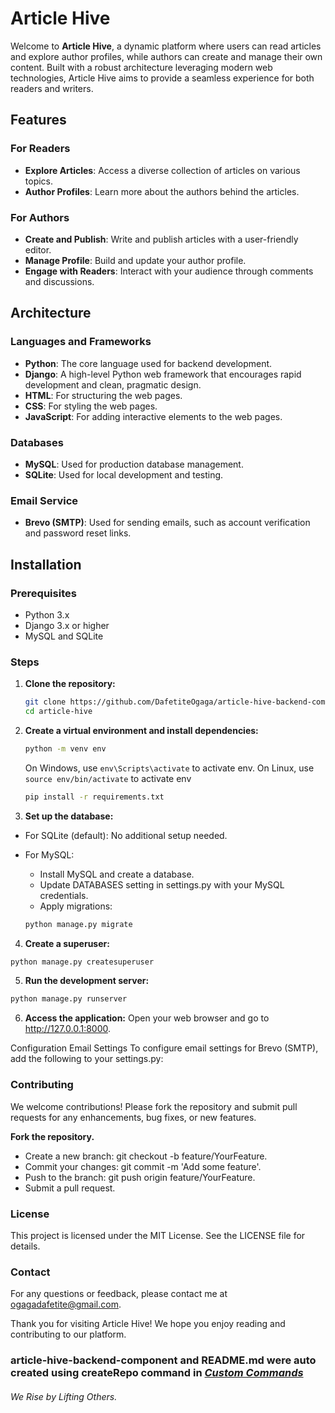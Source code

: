 # Article Hive

Welcome to **Article Hive**, a dynamic platform where users can read articles and explore author profiles, while authors can create and manage their own content. Built with a robust architecture leveraging modern web technologies, Article Hive aims to provide a seamless experience for both readers and writers.

## Features

### For Readers
- **Explore Articles**: Access a diverse collection of articles on various topics.
- **Author Profiles**: Learn more about the authors behind the articles.
  
### For Authors
- **Create and Publish**: Write and publish articles with a user-friendly editor.
- **Manage Profile**: Build and update your author profile.
- **Engage with Readers**: Interact with your audience through comments and discussions.

## Architecture

### Languages and Frameworks
- **Python**: The core language used for backend development.
- **Django**: A high-level Python web framework that encourages rapid development and clean, pragmatic design.
- **HTML**: For structuring the web pages.
- **CSS**: For styling the web pages.
- **JavaScript**: For adding interactive elements to the web pages.

### Databases
- **MySQL**: Used for production database management.
- **SQLite**: Used for local development and testing.

### Email Service
- **Brevo (SMTP)**: Used for sending emails, such as account verification and password reset links.

## Installation

### Prerequisites
- Python 3.x
- Django 3.x or higher
- MySQL and SQLite

### Steps

1. **Clone the repository:**
   ```bash
   git clone https://github.com/DafetiteOgaga/article-hive-backend-component.git
   cd article-hive
   ```

2. **Create a virtual environment and install dependencies:**

    ```bash
    python -m venv env
    ```
    On Windows, use `env\Scripts\activate` to activate env.
    On Linux, use `source env/bin/activate` to activate env
    ```bash
    pip install -r requirements.txt
    ```

3. **Set up the database:**

* For SQLite (default): No additional setup needed.
* For MySQL:
  - Install MySQL and create a database.
  - Update DATABASES setting in settings.py with your MySQL credentials.
  - Apply migrations:

  ```bash
  python manage.py migrate
  ```

4. **Create a superuser:**

  ```bash
  python manage.py createsuperuser
  ```

5. **Run the development server:**

  ```bash
  python manage.py runserver
  ```

6. **Access the application:**
    Open your web browser and go to http://127.0.0.1:8000.

Configuration
Email Settings
To configure email settings for Brevo (SMTP), add the following to your settings.py:


### **Contributing**
We welcome contributions! Please fork the repository and submit pull requests for any enhancements, bug fixes, or new features.

**Fork the repository.**
- Create a new branch: git checkout -b feature/YourFeature.
- Commit your changes: git commit -m 'Add some feature'.
- Push to the branch: git push origin feature/YourFeature.
- Submit a pull request.


### **License**
This project is licensed under the MIT License. See the LICENSE file for details.

### **Contact**
For any questions or feedback, please contact me at ogagadafetite@gmail.com.

Thank you for visiting Article Hive! We hope you enjoy reading and contributing to our platform.


### article-hive-backend-component and README.md were auto created using createRepo command in [*Custom Commands*](https://github.com/DafetiteOgaga/custom_commands)
		




###### *We Rise by Lifting Others.*
